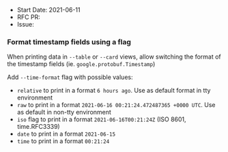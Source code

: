 - Start Date: 2021-06-11
- RFC PR:
- Issue:

### Format timestamp fields using a flag

When printing data in `--table` or `--card` views, allow switching the format of the timestamp fields (ie. `google.protobuf.Timestamp`) 

Add `--time-format` flag with possible values:
- `relative` to print in a format `6 hours ago`. Use as default format in tty environment
- `raw` to print in a format  `2021-06-16 00:21:24.472487365 +0000 UTC`. Use as default in non-tty environment
- `iso` flag to print in a format `2021-06-16T00:21:24Z` (ISO 8601, time.RFC3339)
- `date` to print in a format `2021-06-15`
- `time` to print in a format `00:21:24`

